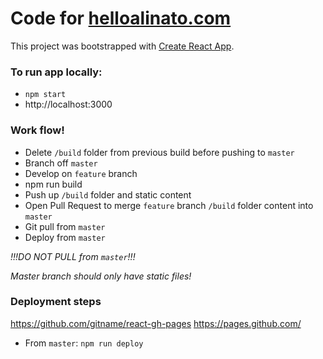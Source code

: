 # Code for [helloalinato.com](https://helloalinato.com)

This project was bootstrapped with [Create React App](https://github.com/facebookincubator/create-react-app).

### To run app locally:
- `npm start`
- http://localhost:3000

### Work flow!
- Delete `/build` folder from previous build before pushing to `master`
- Branch off `master`
- Develop on `feature` branch
- npm run build
- Push up `/build` folder and static content
- Open Pull Request to merge `feature` branch `/build` folder content into `master`
- Git pull from `master`
- Deploy from `master`

*!!!DO NOT PULL from `master`!!!*

*Master branch should only have static files!*

### Deployment steps
https://github.com/gitname/react-gh-pages
https://pages.github.com/

- From `master`: `npm run deploy`

